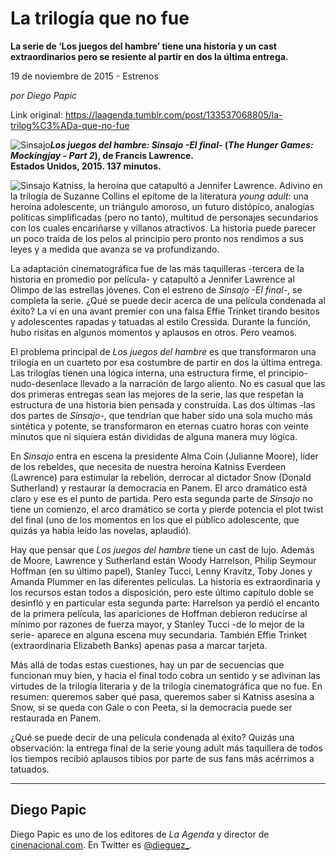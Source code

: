 # La trilogía que no fue

**La serie de ‘Los juegos del hambre’ tiene una historia y un cast extraordinarios pero se resiente al partir en dos la última entrega.**

19 de noviembre de 2015 - Estrenos

_por Diego Papic_

Link original: https://laagenda.tumblr.com/post/133537068805/la-trilog%C3%ADa-que-no-fue

![Sinsajo](https://64.media.tumblr.com/a92d6e311bdcf96d031a2171878b5a0b/tumblr_inline_pk1u9oIDDj1t6q87u_500.jpg)***Los juegos del hambre: Sinsajo -El final-* (*The Hunger Games: Mockingjay - Part 2*), de Francis Lawrence.  
 Estados Unidos, 2015. 137 minutos.**

![Sinsajo](https://64.media.tumblr.com/a92d6e311bdcf96d031a2171878b5a0b/tumblr_inline_pk1u9oIDDj1t6q87u_500.jpg) Katniss, la heroína que catapultó a Jennifer Lawrence. Adivino en la trilogía de Suzanne Collins el epítome de la literatura *young adult*: una heroína adolescente, un triángulo amoroso, un futuro distópico, analogías políticas simplificadas (pero no tanto), multitud de personajes secundarios con los cuales encariñarse y villanos atractivos. La historia puede parecer un poco traída de los pelos al principio pero pronto nos rendimos a sus leyes y a medida que avanza se va profundizando.

La adaptación cinematográfica fue de las más taquilleras -tercera de la historia en promedio por película- y catapultó a Jennifer Lawrence al Olimpo de las estrellas jóvenes. Con el estreno de *Sinsajo -El final-*, se completa la serie. ¿Qué se puede decir acerca de una película condenada al éxito? La ví en una avant premier con una falsa Effie Trinket tirando besitos y adolescentes rapadas y tatuadas al estilo Cressida. Durante la función, hubo risitas en algunos momentos y aplausos en otros. Pero veamos.

El problema principal de *Los juegos del hambre* es que transformaron una trilogía en un cuarteto por esa costumbre de partir en dos la última entrega. Las trilogías tienen una lógica interna, una estructura firme, el principio-nudo-desenlace llevado a la narración de largo aliento. No es casual que las dos primeras entregas sean las mejores de la serie, las que respetan la estructura de una historia bien pensada y construida. Las dos últimas -las dos partes de *Sinsajo*-, que tendrían que haber sido una sola mucho más sintética y potente, se transformaron en eternas cuatro horas con veinte minutos que ni siquiera están divididas de alguna manera muy lógica.

En *Sinsajo* entra en escena la presidente Alma Coin (Julianne Moore), líder de los rebeldes, que necesita de nuestra heroína Katniss Everdeen (Lawrence) para estimular la rebelión, derrocar al dictador Snow (Donald Sutherland) y restaurar la democracia en Panem. El arco dramático está claro y ese es el punto de partida. Pero esta segunda parte de *Sinsajo* no tiene un comienzo, el arco dramático se corta y pierde potencia el plot twist del final (uno de los momentos en los que el público adolescente, que quizás ya había leído las novelas, aplaudió).

Hay que pensar que *Los juegos del hambre* tiene un cast de lujo. Además de Moore, Lawrence y Sutherland están Woody Harrelson, Philip Seymour Hoffman (en su último papel), Stanley Tucci, Lenny Kravitz, Toby Jones y Amanda Plummer en las diferentes películas. La historia es extraordinaria y los recursos estan todos a disposición, pero este último capítulo doble se desinfló y en particular esta segunda parte: Harrelson ya perdió el encanto de la primera película, las apariciones de Hoffman debieron reducirse al mínimo por razones de fuerza mayor, y Stanley Tucci -de lo mejor de la serie- aparece en alguna escena muy secundaria. También Effie Trinket (extraordinaria Elizabeth Banks) apenas pasa a marcar tarjeta.

Más allá de todas estas cuestiones, hay un par de secuencias que funcionan muy bien, y hacia el final todo cobra un sentido y se adivinan las virtudes de la trilogía literaria y de la trilogía cinematográfica que no fue. En resumen: queremos saber qué pasa, queremos saber si Katniss asesina a Snow, si se queda con Gale o con Peeta, si la democracia puede ser restaurada en Panem.

¿Qué se puede decir de una película condenada al éxito? Quizás una observación: la entrega final de la serie young adult más taquillera de todos los tiempos recibió aplausos tibios por parte de sus fans más acérrimos a tatuados.

  




---

 Diego Papic
------------

 Diego Papic es uno de los editores de *La Agenda* y director de [cinenacional.com](http://www.cinenacional.com). En Twitter es [@dieguez\_](http://www.twitter.com/dieguez_). 

